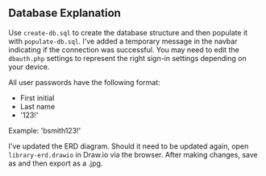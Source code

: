 ## Database Explanation

Use `create-db.sql` to create the database structure and then populate it with `populate-db.sql`. I've added a temporary message in the navbar indicating if the connection was successful. You may need to edit the `dbauth.php` settings to represent the right sign-in settings depending on your device.

All user passwords have the following format:

*   First initial
*   Last name
*   '123!'

Example: 'bsmith123!'

I've updated the ERD diagram. Should it need to be updated again, open `library-erd.drawio` in Draw.io via the browser. After making changes, save as and then export as a .jpg.